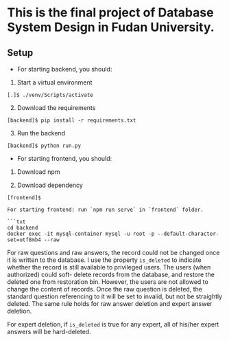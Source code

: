 # This is the final project of **Database System Design** in Fudan University.

## Setup

* For starting backend, you should:

1. Start a virtual environment

```
[.]$ ./venv/Scripts/activate
```

2. Download the requirements

```
[backend]$ pip install -r requirements.txt
```

3. Run the backend

```
[backend]$ python run.py
```

* For starting frontend, you should:

1. Download npm

2. Download dependency

```
[frontend]$ 

For starting frontend: run `npm run serve` in `frontend` folder.

```txt
cd backend
docker exec -it mysql-container mysql -u root -p --default-character-set=utf8mb4 --raw
```

For raw questions and raw answers, the record could not be changed once it is written to the database. I use the property `is_deleted` to indicate whether the record is still available to privileged users. The users (when authorized) could soft- delete records from the database, and restore the deleted one from restoration bin. However, the users are not allowed to change the content of records. Once the raw question is deleted, the standard question referencing to it will be set to invalid, but not be straightly deleted. The same rule holds for raw answer deletion and expert answer deletion. 

For expert deletion, if `is_deleted` is true for any expert, all of his/her expert answers will be hard-deleted. 
